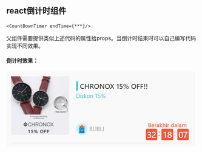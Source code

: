 <h2>react倒计时组件</h2>

```
<CountDownTimer endTime={***}/>
```

<div>父组件需要提供类似上述代码的属性给props。当倒计时结束时可以自己编写代码实现不同效果。</div>
<h4>倒计时效果：</h4>

![image](https://github.com/wangc1993/react-countdowmtimer/blob/master/pic.png)
